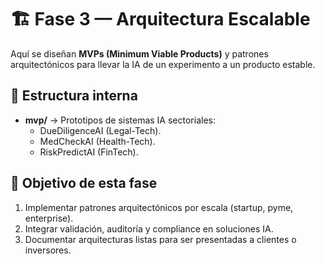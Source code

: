 # 🏗️ Fase 3 — Arquitectura Escalable

Aquí se diseñan **MVPs (Minimum Viable Products)** y patrones arquitectónicos para llevar la IA de un experimento a un producto estable.

## 📂 Estructura interna
- **mvp/** → Prototipos de sistemas IA sectoriales:
  - DueDiligenceAI (Legal-Tech).
  - MedCheckAI (Health-Tech).
  - RiskPredictAI (FinTech).

## 🔹 Objetivo de esta fase
1. Implementar patrones arquitectónicos por escala (startup, pyme, enterprise).
2. Integrar validación, auditoría y compliance en soluciones IA.
3. Documentar arquitecturas listas para ser presentadas a clientes o inversores.

